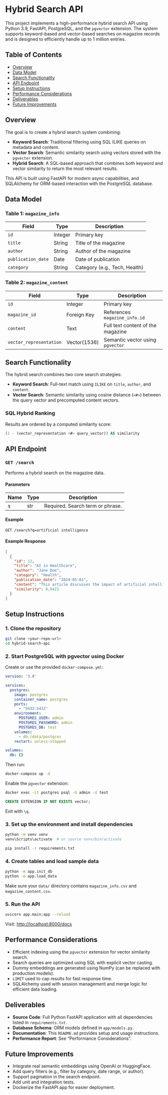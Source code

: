 # Hybrid Search API

This project implements a high-performance hybrid search API using Python 3.9, FastAPI, PostgreSQL, and the `pgvector` extension. The system supports keyword-based and vector-based searches on magazine records and is designed to efficiently handle up to 1 million entries.

## Table of Contents

- [Overview](#overview)
- [Data Model](#data-model)
- [Search Functionality](#search-functionality)
- [API Endpoint](#api-endpoint)
- [Setup Instructions](#setup-instructions)
- [Performance Considerations](#performance-considerations)
- [Deliverables](#deliverables)
- [Future Improvements](#future-improvements)

## Overview

The goal is to create a hybrid search system combining:

- **Keyword Search**: Traditional filtering using SQL ILIKE queries on metadata and content.
- **Vector Search**: Semantic similarity search using vectors stored with the `pgvector` extension.
- **Hybrid Search**: A SQL-based approach that combines both keyword and vector similarity to return the most relevant results.

This API is built using FastAPI for modern async capabilities, and SQLAlchemy for ORM-based interaction with the PostgreSQL database.

## Data Model

### Table 1: `magazine_info`

| Field             | Type     | Description                  |
|------------------|----------|------------------------------|
| `id`             | Integer  | Primary key                  |
| `title`          | String   | Title of the magazine        |
| `author`         | String   | Author of the magazine       |
| `publication_date` | Date   | Date of publication          |
| `category`       | String   | Category (e.g., Tech, Health)|

### Table 2: `magazine_content`

| Field                   | Type         | Description                         |
|------------------------|--------------|-------------------------------------|
| `id`                   | Integer      | Primary key                         |
| `magazine_id`          | Foreign Key  | References `magazine_info.id`       |
| `content`              | Text         | Full text content of the magazine   |
| `vector_representation`| Vector(1536) | Semantic vector using `pgvector`    |

## Search Functionality

The hybrid search combines two core search strategies:

- **Keyword Search**: Full-text match using `ILIKE` on `title`, `author`, and `content`.
- **Vector Search**: Semantic similarity using cosine distance (`<#>`) between the query vector and precomputed content vectors.

### SQL Hybrid Ranking
Results are ordered by a computed similarity score:

```sql
(1 - (vector_representation <#> query_vector)) AS similarity
```

## API Endpoint

### `GET /search`

Performs a hybrid search on the magazine data.

#### Parameters

| Name | Type | Description |
|------|------|-------------|
| `q`  | str  | Required. Search term or phrase. |

#### Example

```
GET /search?q=artificial intelligence
```

#### Example Response

```json
[
  {
    "id": 12,
    "title": "AI in Healthcare",
    "author": "Jane Doe",
    "category": "Health",
    "publication_date": "2024-05-01",
    "content": "This article discusses the impact of artificial intelligence in healthcare...",
    "similarity": 0.9421
  }
]
```

## Setup Instructions

### 1. Clone the repository

```bash
git clone <your-repo-url>
cd hybrid-search-api
```

### 2. Start PostgreSQL with pgvector using Docker

Create or use the provided `docker-compose.yml`:

```yaml
version: '3.8'

services:
  postgres:
    image: postgres
    container_name: postgres
    ports:
      - "5432:5432"
    environment:
      POSTGRES_USER: admin
      POSTGRES_PASSWORD: admin
      POSTGRES_DB: test
    volumes:
      - db:/data/postgres
    restart: unless-stopped

volumes:
  db: {}
```

Then run:

```bash
docker-compose up -d
```

Enable the `pgvector` extension:

```bash
docker exec -it postgres psql -U admin -d test
```

```sql
CREATE EXTENSION IF NOT EXISTS vector;
```

Exit with `\q`.

### 3. Set up the environment and install dependencies

```bash
python -m venv venv
venv\Scripts\activate  # or source venv/bin/activate

pip install -r requirements.txt
```

### 4. Create tables and load sample data

```bash
python -m app.init_db
python -m app.load_data
```

Make sure your `data/` directory contains `magazine_info.csv` and `magazine_content.csv`.

### 5. Run the API

```bash
uvicorn app.main:app --reload
```

Visit: [http://localhost:8000/docs](http://localhost:8000/docs)

## Performance Considerations

- Efficient indexing using the `pgvector` extension for vector similarity search.
- Search queries are optimized using SQL with explicit vector casting.
- Dummy embeddings are generated using NumPy (can be replaced with production models).
- `LIMIT` used to cap results for fast response time.
- SQLAlchemy used with session management and merge logic for efficient data loading.

## Deliverables

- **Source Code**: Full Python FastAPI application with all dependencies listed in `requirements.txt`.
- **Database Schema**: ORM models defined in `app/models.py`.
- **Documentation**: This `README.md` provides setup and usage instructions.
- **Performance Report**: See “Performance Considerations”.

## Future Improvements

- Integrate real semantic embeddings using OpenAI or HuggingFace.
- Add query filters (e.g., filter by category, date range, or author).
- Support pagination in the search endpoint.
- Add unit and integration tests.
- Dockerize the FastAPI app for easier deployment.
